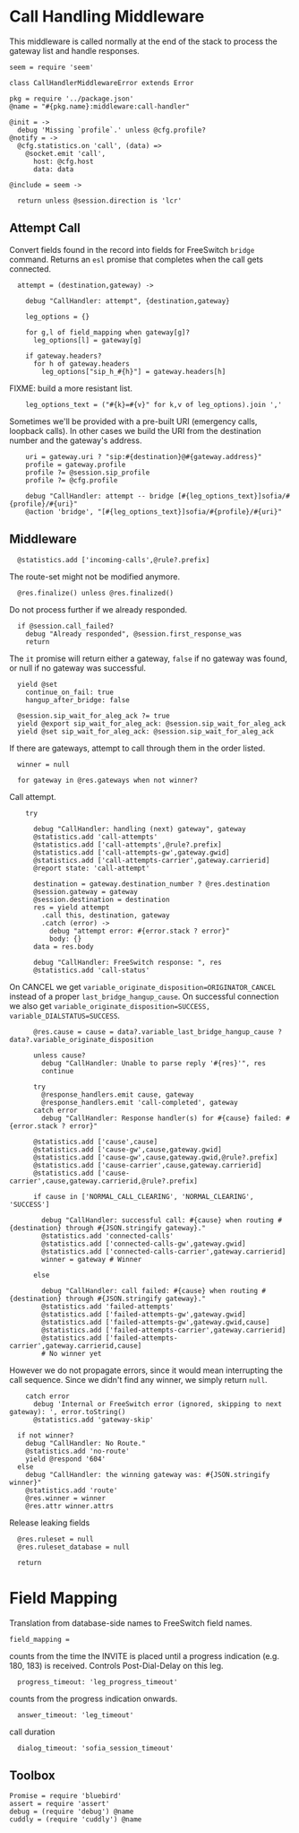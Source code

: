 Call Handling Middleware
========================

This middleware is called normally at the end of the stack to process the gateway list and handle responses.

    seem = require 'seem'

    class CallHandlerMiddlewareError extends Error

    pkg = require '../package.json'
    @name = "#{pkg.name}:middleware:call-handler"

    @init = ->
      debug 'Missing `profile`.' unless @cfg.profile?
    @notify = ->
      @cfg.statistics.on 'call', (data) =>
        @socket.emit 'call',
          host: @cfg.host
          data: data

    @include = seem ->

      return unless @session.direction is 'lcr'

Attempt Call
------------

Convert fields found in the record into fields for FreeSwitch `bridge` command.
Returns an `esl` promise that completes when the call gets connected.

      attempt = (destination,gateway) ->

        debug "CallHandler: attempt", {destination,gateway}

        leg_options = {}

        for g,l of field_mapping when gateway[g]?
          leg_options[l] = gateway[g]

        if gateway.headers?
          for h of gateway.headers
            leg_options["sip_h_#{h}"] = gateway.headers[h]

FIXME: build a more resistant list.

        leg_options_text = ("#{k}=#{v}" for k,v of leg_options).join ','

Sometimes we'll be provided with a pre-built URI (emergency calls, loopback calls). In other cases we build the URI from the destination number and the gateway's address.

        uri = gateway.uri ? "sip:#{destination}@#{gateway.address}"
        profile = gateway.profile
        profile ?= @session.sip_profile
        profile ?= @cfg.profile

        debug "CallHandler: attempt -- bridge [#{leg_options_text}]sofia/#{profile}/#{uri}"
        @action 'bridge', "[#{leg_options_text}]sofia/#{profile}/#{uri}"

Middleware
----------

      @statistics.add ['incoming-calls',@rule?.prefix]

The route-set might not be modified anymore.

      @res.finalize() unless @res.finalized()

Do not process further if we already responded.

      if @session.call_failed?
        debug "Already responded", @session.first_response_was
        return

The `it` promise will return either a gateway, `false` if no gateway was found, or null if no gateway was successful.

      yield @set
        continue_on_fail: true
        hangup_after_bridge: false

      @session.sip_wait_for_aleg_ack ?= true
      yield @export sip_wait_for_aleg_ack: @session.sip_wait_for_aleg_ack
      yield @set sip_wait_for_aleg_ack: @session.sip_wait_for_aleg_ack

If there are gateways, attempt to call through them in the order listed.

      winner = null

      for gateway in @res.gateways when not winner?

Call attempt.

        try

          debug "CallHandler: handling (next) gateway", gateway
          @statistics.add 'call-attempts'
          @statistics.add ['call-attempts',@rule?.prefix]
          @statistics.add ['call-attempts-gw',gateway.gwid]
          @statistics.add ['call-attempts-carrier',gateway.carrierid]
          @report state: 'call-attempt'

          destination = gateway.destination_number ? @res.destination
          @session.gateway = gateway
          @session.destination = destination
          res = yield attempt
            .call this, destination, gateway
            .catch (error) ->
              debug "attempt error: #{error.stack ? error}"
              body: {}
          data = res.body

          debug "CallHandler: FreeSwitch response: ", res
          @statistics.add 'call-status'

On CANCEL we get `variable_originate_disposition=ORIGINATOR_CANCEL` instead of a proper `last_bridge_hangup_cause`.
On successful connection we also get `variable_originate_disposition=SUCCESS, variable_DIALSTATUS=SUCCESS`.

          @res.cause = cause = data?.variable_last_bridge_hangup_cause ? data?.variable_originate_disposition

          unless cause?
            debug "CallHandler: Unable to parse reply '#{res}'", res
            continue

          try
            @response_handlers.emit cause, gateway
            @response_handlers.emit 'call-completed', gateway
          catch error
            debug "CallHandler: Response handler(s) for #{cause} failed: #{error.stack ? error}"

          @statistics.add ['cause',cause]
          @statistics.add ['cause-gw',cause,gateway.gwid]
          @statistics.add ['cause-gw',cause,gateway.gwid,@rule?.prefix]
          @statistics.add ['cause-carrier',cause,gateway.carrierid]
          @statistics.add ['cause-carrier',cause,gateway.carrierid,@rule?.prefix]

          if cause in ['NORMAL_CALL_CLEARING', 'NORMAL_CLEARING', 'SUCCESS']

            debug "CallHandler: successful call: #{cause} when routing #{destination} through #{JSON.stringify gateway}."
            @statistics.add 'connected-calls'
            @statistics.add ['connected-calls-gw',gateway.gwid]
            @statistics.add ['connected-calls-carrier',gateway.carrierid]
            winner = gateway # Winner

          else

            debug "CallHandler: call failed: #{cause} when routing #{destination} through #{JSON.stringify gateway}."
            @statistics.add 'failed-attempts'
            @statistics.add ['failed-attempts-gw',gateway.gwid]
            @statistics.add ['failed-attempts-gw',gateway.gwid,cause]
            @statistics.add ['failed-attempts-carrier',gateway.carrierid]
            @statistics.add ['failed-attempts-carrier',gateway.carrierid,cause]
            # No winner yet

However we do not propagate errors, since it would mean interrupting the call sequence. Since we didn't find any winner, we simply return `null`.

        catch error
          debug 'Internal or FreeSwitch error (ignored, skipping to next gateway): ', error.toString()
          @statistics.add 'gateway-skip'

      if not winner?
        debug "CallHandler: No Route."
        @statistics.add 'no-route'
        yield @respond '604'
      else
        debug "CallHandler: the winning gateway was: #{JSON.stringify winner}"
        @statistics.add 'route'
        @res.winner = winner
        @res.attr winner.attrs

Release leaking fields

      @res.ruleset = null
      @res.ruleset_database = null

      return


Field Mapping
=============

Translation from database-side names to FreeSwitch field names.

    field_mapping =

counts from the time the INVITE is placed until a progress indication (e.g. 180, 183) is received. Controls Post-Dial-Delay on this leg.

      progress_timeout: 'leg_progress_timeout'

counts from the progress indication onwards.

      answer_timeout: 'leg_timeout'

call duration

      dialog_timeout: 'sofia_session_timeout'

Toolbox
-------

    Promise = require 'bluebird'
    assert = require 'assert'
    debug = (require 'debug') @name
    cuddly = (require 'cuddly') @name
